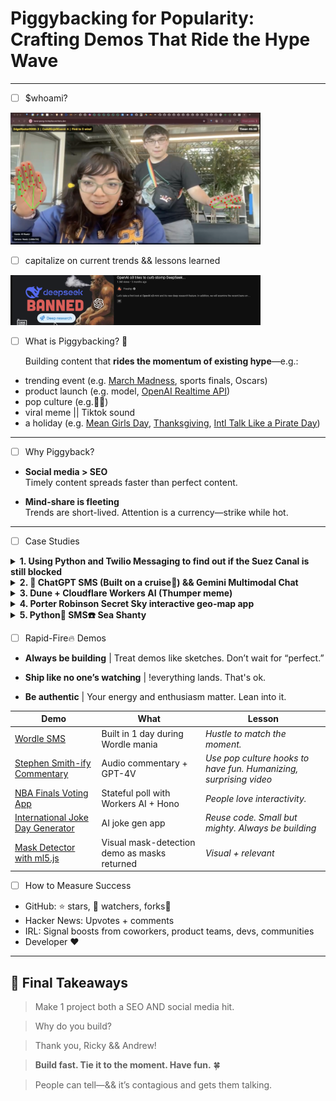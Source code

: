 # Piggybacking for Popularity: Crafting Demos That Ride the Hype Wave

---
- [ ] $whoami?

<img src="https://github.com/elizabethsiegle/piggybackingforpopularitydevrelcontalk/blob/main/pics/lizziemikkelhandpong.png?raw=true" width="400" alt="me">

- [ ] capitalize on current trends && lessons learned

<img src="pics/fireship.png" width="400" alt="fireship openai">


- [ ] What is Piggybacking? 🐷

    Building content that **rides the momentum of existing hype**—e.g.:
- trending event (e.g. [March Madness](https://www.youtube.com/watch?v=OTvfjudifDg), sports finals, Oscars)
- product launch (e.g. model, [OpenAI Realtime API](https://www.youtube.com/watch?v=TcOytsfva0o&t=312s))
- pop culture (e.g.🎥🍿)
- viral meme || Tiktok sound
- a holiday (e.g. [Mean Girls Day](https://x.com/lizziepika/status/1841965146081787931/), [Thanksgiving](https://www.twilio.com/en-us/blog/developers/tutorials/integrations/safe-to-say-at-thanksgiving-transfer-learning-sms), [Intl Talk Like a Pirate Day](https://www.twilio.com/en-us/blog/developers/tutorials/integrations/translator-via-sms-with-c-and-azure-functions))

---

- [ ] Why Piggyback?

- **Social media > SEO**  
  Timely content spreads faster than perfect content.

- **Mind-share is fleeting**  
  Trends are short-lived. Attention is a currency—strike while hot.

---

- [ ] Case Studies

<details>
<summary><strong>1. Using Python and Twilio Messaging to find out if the Suez Canal is still blocked</strong></summary>

- [Blog post](https://www.twilio.com/en-us/blog/developers/tutorials/integrations/using-python-and-twilio-messaging-to-find-out-if-the-suez-canal-is-still-stuck)  
- **Lesson:** Be entertaining.
</details>

<details>
<summary><strong>2. 📱 ChatGPT SMS (Built on a cruise🚢) && Gemini Multimodal Chat</strong></summary>

- [GitHub Repo](https://github.com/elizabethsiegle/chatGPT-SMS-js)  
- [Twitter video](https://x.com/lizziepika/status/1611061717701693456) 
- [Video](https://x.com/lizziepika/status/1736092971748192516)  
- [GitHub Repo](https://github.com/elizabethsiegle/gemini-multimodal-chat/) 
- Simple uses but I was the first: built and posted the *same night* a new Gemini model dropped  
- **Lesson:** *Timing beats complexity. Be early, even if it’s simple.*
</details>


<details>
<summary><strong>3. Dune + Cloudflare Workers AI (Thumper meme)</strong></summary>

- <img src="pics/dune.png" width="300" alt="Dune video">
- Filmed in Hawaii during week 2 @ Cloudflare 
- [Video link](https://x.com/lizziepika/status/1782516871264387430)   
- **Lesson:** *It’s not always your timeline** | Trends can come whenever.*
</details>

<details>
<summary><strong>4. Porter Robinson Secret Sky interactive geo-map app </strong></summary>

- [Interactive user map app](https://x.com/doctorkawaii/status/1283571964037050368) 
- **Lesson:** *Niche communities *really* show up! x timing x interactivity* 
</details>

<details>
<summary><strong>5. Python🐍 SMS☎️ Sea Shanty </strong></summary>

- [Sea Shanty SMS TikTok](https://www.tiktok.com/@lizziepikachu/video/6956720566501903622) 
- **Lesson:** *Remix what's already popular. Catchy.* 
</details>


- [ ] Rapid-Fire🔥 Demos

- **Always be building** | Treat demos like sketches. Don’t wait for “perfect.” 

- **Ship like no one’s watching** | !everything lands. That's ok.

- **Be authentic** | Your energy and enthusiasm matter. Lean into it. 

| Demo | What | Lesson |
|------|------|--------|
| [Wordle SMS](https://github.com/elizabethsiegle/wordle-sms) | Built in 1 day during Wordle mania | *Hustle to match the moment.* |
| [Stephen Smith-ify Commentary](https://x.com/lizziepika/status/1735375100357296580/video/1) | Audio commentary + GPT-4V | *Use pop culture hooks to have fun. Humanizing, surprising video* |
| [NBA Finals Voting App](https://github.com/elizabethsiegle/nba-finals-poll) | Stateful poll with Workers AI + Hono | *People love interactivity.* |
| [International Joke Day Generator](https://github.com/elizabethsiegle/joke-day-ai) | AI joke gen app | *Reuse code. Small but mighty. Always be building* |
| [Mask Detector with ml5.js](https://x.com/i/status/1417647739295322113) | Visual mask-detection demo as masks returned | *Visual + relevant* |

- [ ] How to Measure Success

- GitHub: ⭐️ stars, 👀 watchers, forks🍴  
- Hacker News: Upvotes + comments  
- IRL: Signal boosts from coworkers, product teams, devs, communities
- Developer ❤️
---

## 🧠 Final Takeaways
> Make 1 project both a SEO AND social media hit.

> Why do you build?

> Thank you, Ricky && Andrew!

> **Build fast. Tie it to the moment. Have fun.** 🍀

> People can tell—&& it’s contagious and gets them talking.



